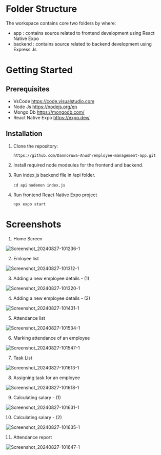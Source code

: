 # Folder Structure

The workspace contains core two folders by where:
 - app : contains source related to frontend development using React Native Expo
 - backend : contains source related to backend development using Express Js

# Getting Started
## Prerequisites
  -  VsCode https://code.visualstudio.com
  -  Node Js https://nodejs.org/en
  -  Mongo Db https://mongodb.com/
  -  React Native Expo https://expo.dev/
    
## Installation

 1. Clone the repository:

    `https://github.com/Dannoruwa-Anush/employee-management-app.git`

 2. Install required node modeules for the frontend and backend.
 3. Run index.js backend file in /api folder.

    `cd api`
    `nodemon index.js`
  
 4. Run frontend React Native Expo project
    
      `npx expo start`

# Screenshots

 1. Home Screen

   ![Screenshot_20240827-101236-1](https://github.com/user-attachments/assets/785fa700-6ca6-41c6-ae8d-330b6e274af6)

 2. Emloyee list

   ![Screenshot_20240827-101312-1](https://github.com/user-attachments/assets/21e68103-7a41-403f-a665-dd8389bee850)

 3. Adding a new employee details - (1)
    
   ![Screenshot_20240827-101320-1](https://github.com/user-attachments/assets/4f3b5b19-73b8-4677-a83e-527537aaecad)

 4. Adding a new employee details - (2)
    
   ![Screenshot_20240827-101431-1](https://github.com/user-attachments/assets/39c11614-0392-4fe0-afa8-511b5d24f740)

 5. Attendance list
    
   ![Screenshot_20240827-101534-1](https://github.com/user-attachments/assets/eeb0ed49-c352-4299-9b42-8fca0969491b)

 6. Marking attendance of an employee
    
   ![Screenshot_20240827-101547-1](https://github.com/user-attachments/assets/a787077d-fcfb-47e8-a014-e2edfd8c6c14)

 7. Task List
  
   ![Screenshot_20240827-101613-1](https://github.com/user-attachments/assets/12966beb-c0b2-4982-9a9d-15579c97d648)

 8. Assigning task for an employee
    
   ![Screenshot_20240827-101618-1](https://github.com/user-attachments/assets/c718f196-1092-4a00-9b38-2586c722ae36)

 9. Calculating salary - (1)
    
   ![Screenshot_20240827-101631-1](https://github.com/user-attachments/assets/6ba3f422-13f9-4061-bdc5-0ce7a636b421)

 10. Calculating salary - (2)
   
   ![Screenshot_20240827-101635-1](https://github.com/user-attachments/assets/812f318a-e316-41e2-aa7b-967ee8c97c5a)

 11. Attendance report
     
  ![Screenshot_20240827-101647-1](https://github.com/user-attachments/assets/53f71493-d6ea-428f-85c7-be3e7e34380f)






